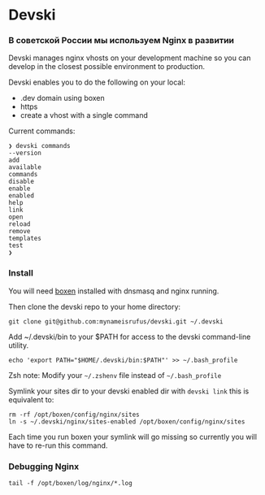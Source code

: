 # Devski

### В советской России мы используем Nginx в развитии

Devski manages nginx vhosts on your development machine so you can develop in 
the closest possible environment to production.

Devski enables you to do the following on your local:

* .dev domain using boxen
* https
* create a vhost with a single command

Current commands:

```shell
❯ devski commands
--version
add
available
commands
disable
enable
enabled
help
link
open
reload
remove
templates
test
❯
```

### Install

You will need [boxen](http://boxen.github.com/) installed with dnsmasq and nginx 
running.

Then clone the devski repo to your home directory:

```shell
git clone git@github.com:mynameisrufus/devski.git ~/.devski
```

Add ~/.devski/bin to your $PATH for access to the devski command-line utility.

```shell
echo 'export PATH="$HOME/.devski/bin:$PATH"' >> ~/.bash_profile
```

Zsh note: Modify your `~/.zshenv` file instead of `~/.bash_profile`

Symlink your sites dir to your devski enabled dir with `devski link` this is
equivalent to:

```shell
rm -rf /opt/boxen/config/nginx/sites
ln -s ~/.devski/nginx/sites-enabled /opt/boxen/config/nginx/sites
```

Each time you run boxen your symlink will go missing so currently you will have
to re-run this command.

### Debugging Nginx

``` 
tail -f /opt/boxen/log/nginx/*.log
```
